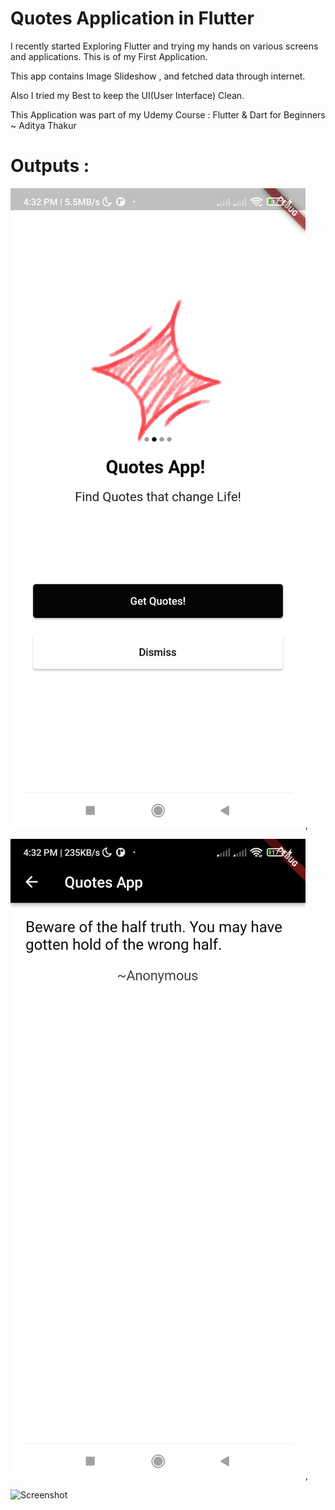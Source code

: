 # Quotes Application in Flutter

I recently started Exploring Flutter and trying my hands on various 
screens and applications. This is of my First Application.

This app contains Image Slideshow , and fetched data through internet.

Also I tried my Best to keep the UI(User Interface) Clean.

This Application was part of my Udemy Course : Flutter & Dart for
Beginners ~ Aditya Thakur
# Outputs :
![Screenshot](homeScreen.jpeg),

![Screenshot](quoteScreen.jpeg),

![Screenshot](errorScreent.jpeg)
